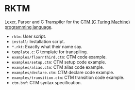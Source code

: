 # RKTM
Lexer, Parser and C Transpiler for the [CTM (C Turing Machine) programming language](https://github.com/gaboflowers/ctm).

- `rktm`: User script.
- `install`: Installation script.
- `*.rkt`: Exactly what their name say.
- `template.c`: C template for transpiling.
- `examples/floornthird.ctm`: CTM code example.
- `examples/setup.ctm`: CTM setup code example.
- `examples/alias.ctm`: CTM alias code example.
- `examples/declare.ctm`: CTM declare code example.
- `examples/transition.ctm`: CTM transition code example.
- `ctm.bnf`: CTM syntax specification.
